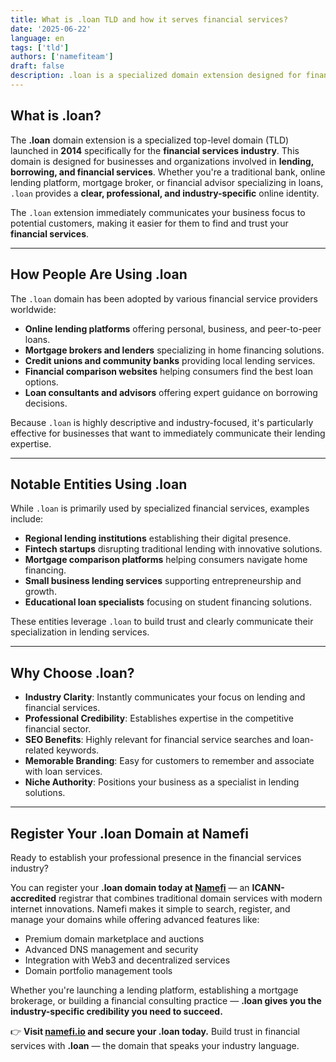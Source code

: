 ```yaml
---
title: What is .loan TLD and how it serves financial services?
date: '2025-06-22'
language: en
tags: ['tld']
authors: ['namefiteam']
draft: false
description: .loan is a specialized domain extension designed for financial services, lending institutions, and personal finance platforms. Discover its purpose, uses, and benefits.
---
```


## **What is .loan?**

The **.loan** domain extension is a specialized top-level domain (TLD) launched in **2014** specifically for the **financial services industry**. This domain is designed for businesses and organizations involved in **lending, borrowing, and financial services**. Whether you're a traditional bank, online lending platform, mortgage broker, or financial advisor specializing in loans, `.loan` provides a **clear, professional, and industry-specific** online identity.

The `.loan` extension immediately communicates your business focus to potential customers, making it easier for them to find and trust your **financial services**.

---

## **How People Are Using .loan**

The `.loan` domain has been adopted by various financial service providers worldwide:

* **Online lending platforms** offering personal, business, and peer-to-peer loans.
* **Mortgage brokers and lenders** specializing in home financing solutions.
* **Credit unions and community banks** providing local lending services.
* **Financial comparison websites** helping consumers find the best loan options.
* **Loan consultants and advisors** offering expert guidance on borrowing decisions.

Because `.loan` is highly descriptive and industry-focused, it's particularly effective for businesses that want to immediately communicate their lending expertise.

---

## **Notable Entities Using .loan**

While `.loan` is primarily used by specialized financial services, examples include:

* **Regional lending institutions** establishing their digital presence.
* **Fintech startups** disrupting traditional lending with innovative solutions.
* **Mortgage comparison platforms** helping consumers navigate home financing.
* **Small business lending services** supporting entrepreneurship and growth.
* **Educational loan specialists** focusing on student financing solutions.

These entities leverage `.loan` to build trust and clearly communicate their specialization in lending services.

---

## **Why Choose .loan?**

* **Industry Clarity**: Instantly communicates your focus on lending and financial services.
* **Professional Credibility**: Establishes expertise in the competitive financial sector.
* **SEO Benefits**: Highly relevant for financial service searches and loan-related keywords.
* **Memorable Branding**: Easy for customers to remember and associate with loan services.
* **Niche Authority**: Positions your business as a specialist in lending solutions.

---

## **Register Your .loan Domain at Namefi**

Ready to establish your professional presence in the financial services industry?

You can register your **.loan domain today at [Namefi](https://namefi.io)** — an **ICANN-accredited** registrar that combines traditional domain services with modern internet innovations. Namefi makes it simple to search, register, and manage your domains while offering advanced features like:

* Premium domain marketplace and auctions
* Advanced DNS management and security
* Integration with Web3 and decentralized services
* Domain portfolio management tools

Whether you're launching a lending platform, establishing a mortgage brokerage, or building a financial consulting practice — **.loan gives you the industry-specific credibility you need to succeed.**

👉 **Visit [namefi.io](https://namefi.io) and secure your .loan today.**
Build trust in financial services with **.loan** — the domain that speaks your industry language.